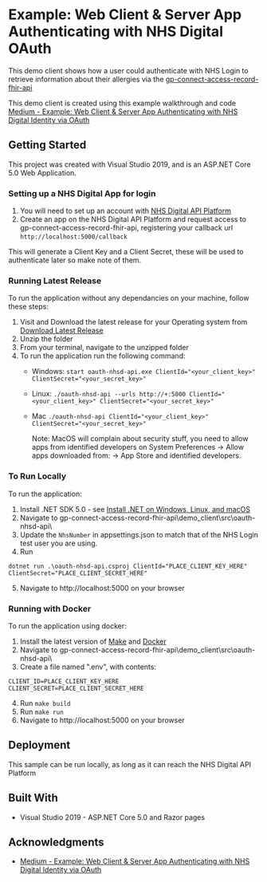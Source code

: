 # Example: Web Client & Server App Authenticating with NHS Digital OAuth

This demo client shows how a user could authenticate with NHS Login to retrieve information about their allergies via the [gp-connect-access-record-fhir-api](https://github.com/NHSDigital/gp-connect-access-record-fhir-api)

This demo client is created using this example walkthrough and code [Medium - Example: Web Client & Server App Authenticating with NHS Digital Identity via OAuth](https://aubyncrawford.medium.com/example-web-client-server-app-authenticating-with-nhs-digital-oauth-1563f8c9c5ad)

## Getting Started
This project was created with Visual Studio 2019, and is an ASP.NET Core 5.0 Web Application.

### Setting up a NHS Digital App for login
1. You will need to set up an account with [NHS Digital API Platform](https://digital.nhs.uk/developer)
2. Create an app on the NHS Digital API Platform and request access to gp-connect-access-record-fhir-api, registering your callback url `http://localhost:5000/callback`

This will generate a Client Key and a Client Secret, these will be used to authenticate later so make note of them.
### Running Latest Release
To run the application without any dependancies on your machine, follow these steps:

1. Visit and Download the latest release for your Operating system from [Download Latest Release](https://github.com/NHSDigital/gp-connect-access-record-fhir-api/releases)
2. Unzip the folder
3. From your terminal, navigate to the unzipped folder
4. To run the application run the following command:
    * Windows: `start oauth-nhsd-api.exe ClientId="<your_client_key>" ClientSecret="<your_secret_key>"`
    * Linux: `./oauth-nhsd-api --urls http://+:5000 ClientId="<your_client_key>" ClientSecret="<your_secret_key>"`
    * Mac `./oauth-nhsd-api ClientId="<your_client_key>" ClientSecret="<your_secret_key>"`
    
       Note: MacOS will complain about security stuff, you need to allow apps from identified developers on System Preferences -> Allow apps downloaded from: -> App Store and identified developers.

### To Run Locally
To run the application:

1. Install .NET SDK 5.0 - see [Install .NET on Windows, Linux, and macOS](https://docs.microsoft.com/en-us/dotnet/core/install/)
2. Navigate to gp-connect-access-record-fhir-api\demo_client\src\oauth-nhsd-api\ 
3. Update the `NhsNumber` in appsettings.json to match that of the NHS Login test user you are using.
4. Run
```
dotnet run .\oauth-nhsd-api.csproj ClientId="PLACE_CLIENT_KEY_HERE" ClientSecret="PLACE_CLIENT_SECRET_HERE"
```
5. Navigate to http://localhost:5000 on your browser


### Running with Docker
To run the application using docker:

1. Install the latest version of [Make](http://gnuwin32.sourceforge.net/packages/make.htm) and [Docker](https://docs.docker.com/desktop/)
2. Navigate to gp-connect-access-record-fhir-api\demo_client\src\oauth-nhsd-api\
3. Create a file named ".env", with contents:
```
CLIENT_ID=PLACE_CLIENT_KEY_HERE
CLIENT_SECRET=PLACE_CLIENT_SECRET_HERE
```
4. Run `make build`
5. Run `make run`
6. Navigate to http://localhost:5000 on your browser


## Deployment

This sample can be run locally, as long as it can reach the NHS Digital API Platform

## Built With

* Visual Studio 2019 - ASP.NET Core 5.0 and Razor pages

## Acknowledgments

* [Medium - Example: Web Client & Server App Authenticating with NHS Digital Identity via OAuth](https://aubyncrawford.medium.com/example-web-client-server-app-authenticating-with-nhs-digital-oauth-1563f8c9c5ad)

